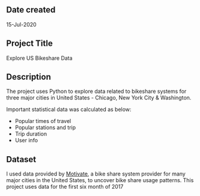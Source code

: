 ## Date created
15-Jul-2020

## Project Title
Explore US Bikeshare Data

## Description
The project uses Python to explore data related to bikeshare systems for three major cities in United States - Chicago, New York City & Washington. 

Important statistical data was calculated as below:
* Popular times of travel
* Popular stations and trip
* Trip duration
* User info

## Dataset
I used data provided by [Motivate](https://www.motivateco.com/), a bike share system provider for many major cities in the United States, to uncover bike share usage patterns.
This project uses data for the first six month of 2017